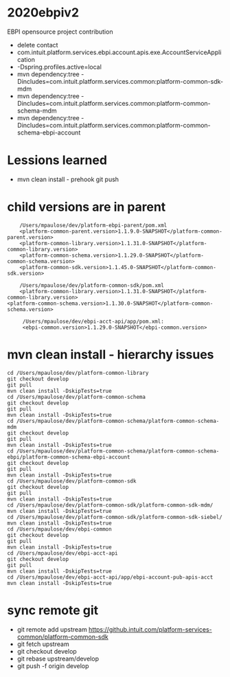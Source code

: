 # 2020ebpiv2
EBPI opensource project contribution 
* delete contact
* com.intuit.platform.services.ebpi.account.apis.exe.AccountServiceApplication
* -Dspring.profiles.active=local
* mvn dependency:tree -Dincludes=com.intuit.platform.services.common:platform-common-sdk-mdm
* mvn dependency:tree -Dincludes=com.intuit.platform.services.common:platform-common-schema-mdm
* mvn dependency:tree -Dincludes=com.intuit.platform.services.common:platform-common-schema-ebpi-account

# Lessions learned
* mvn clean install - prehook git push

# child versions are in parent 
        /Users/mpaulose/dev/platform-ebpi-parent/pom.xml        
        <platform-common-parent.version>1.1.9.0-SNAPSHOT</platform-common-parent.version>
        <platform-common-library.version>1.1.31.0-SNAPSHOT</platform-common-library.version>
        <platform-common-schema.version>1.1.29.0-SNAPSHOT</platform-common-schema.version>
        <platform-common-sdk.version>1.1.45.0-SNAPSHOT</platform-common-sdk.version>

        /Users/mpaulose/dev/platform-common-sdk/pom.xml
        <platform-common-library.version>1.1.31.0-SNAPSHOT</platform-common-library.version>
	<platform-common-schema.version>1.1.30.0-SNAPSHOT</platform-common-schema.version>

         /Users/mpaulose/dev/ebpi-acct-api/app/pom.xml:
         <ebpi-common.version>1.1.29.0-SNAPSHOT</ebpi-common.version>

# mvn clean install - hierarchy issues 
	cd /Users/mpaulose/dev/platform-common-library
	git checkout develop
	git pull
	mvn clean install -DskipTests=true
	cd /Users/mpaulose/dev/platform-common-schema
	git checkout develop
	git pull
	mvn clean install -DskipTests=true
	cd /Users/mpaulose/dev/platform-common-schema/platform-common-schema-mdm
	git checkout develop
	git pull
	mvn clean install -DskipTests=true
	cd /Users/mpaulose/dev/platform-common-schema/platform-common-schema-ebpi/platform-common-schema-ebpi-account
	git checkout develop
	git pull
	mvn clean install -DskipTests=true
	cd /Users/mpaulose/dev/platform-common-sdk
	git checkout develop
	git pull
	mvn clean install -DskipTests=true
	cd /Users/mpaulose/dev/platform-common-sdk/platform-common-sdk-mdm/
	mvn clean install -DskipTests=true
	cd /Users/mpaulose/dev/platform-common-sdk/platform-common-sdk-siebel/
	mvn clean install -DskipTests=true
	cd /Users/mpaulose/dev/ebpi-common
	git checkout develop
	git pull
	mvn clean install -DskipTests=true
	cd /Users/mpaulose/dev/ebpi-acct-api
	git checkout develop
	git pull
	mvn clean install -DskipTests=true
	cd /Users/mpaulose/dev/ebpi-acct-api/app/ebpi-account-pub-apis-acct
	mvn clean install -DskipTests=true

# sync remote git
* git remote add upstream https://github.intuit.com/platform-services-common/platform-common-sdk
* git fetch upstream
* git checkout develop
* git rebase upstream/develop
* git push -f origin develop

